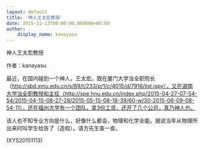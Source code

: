 ```yaml
---
layout: default
title: '神人王太宏教授'
date: 2015-11-13T00:00:00.000000+08:00
author:
    display_name: kanayasu
---
```


神人王太宏教授

作者：kanayasu

最近，在国内碰到一个神人，王太宏。既在厦门大学当全职院长（http://sbd.xmu.edu.cn/s/69/t/233/p/1/c/4015/d/7916/list.jspy），又在湖南大学当全职教授和主任（http://spe.hnu.edu.cn/index.php/2015-04-27-07-54-54/2015-04-15-08-27-28/2015-05-15-08-18-39/60-w/30-2015-06-09-08-54-11），还在福州大学有一个团队，拿3份工资，还开了几个公司，真乃神人也。

该人也不知专业方向是什么，好像什么都会，物理和化学全能。据说当年从物理所出来时叫学生给告了（造假）。请方先生查一查。

(XYS20151113)

